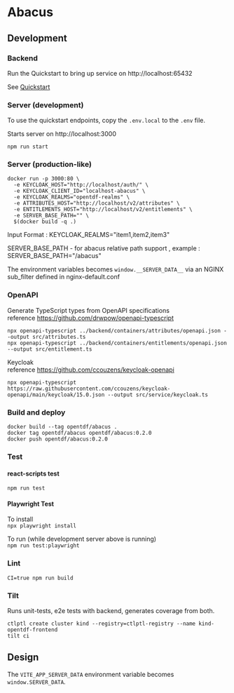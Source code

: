 # Abacus

## Development

### Backend

Run the Quickstart to bring up service on http://localhost:65432

See [Quickstart](https://github.com/opentdf/opentdf/tree/main/quickstart)

### Server (development)

To use the quickstart endpoints, copy the `.env.local` to the `.env` file.

Starts server on http://localhost:3000  
```shell
npm run start
````

### Server (production-like)

```shell
docker run -p 3000:80 \
  -e KEYCLOAK_HOST="http://localhost/auth/" \
  -e KEYCLOAK_CLIENT_ID="localhost-abacus" \
  -e KEYCLOAK_REALMS="opentdf-realms" \
  -e ATTRIBUTES_HOST="http://localhost/v2/attributes" \
  -e ENTITLEMENTS_HOST="http://localhost/v2/entitlements" \
  -e SERVER_BASE_PATH="" \
  $(docker build -q .)
```
Input Format : 
KEYCLOAK_REALMS="item1,item2,item3"

SERVER_BASE_PATH - for abacus relative path support , 
example : SERVER_BASE_PATH="/abacus"



The environment variables becomes `window.__SERVER_DATA__` via an NGINX sub_filter defined in nginx-default.conf

### OpenAPI

Generate TypeScript types from OpenAPI specifications  
reference https://github.com/drwpow/openapi-typescript

```shell
npx openapi-typescript ../backend/containers/attributes/openapi.json --output src/attributes.ts
npx openapi-typescript ../backend/containers/entitlements/openapi.json --output src/entitlement.ts
```

Keycloak  
reference https://github.com/ccouzens/keycloak-openapi

```shell
npx openapi-typescript https://raw.githubusercontent.com/ccouzens/keycloak-openapi/main/keycloak/15.0.json --output src/service/keycloak.ts
```

### Build and deploy

```shell
docker build --tag opentdf/abacus .
docker tag opentdf/abacus opentdf/abacus:0.2.0
docker push opentdf/abacus:0.2.0 
```

### Test

#### react-scripts test
`npm run test`

#### Playwright Test

To install  
`npx playwright install` 

To run (while development server above is running)  
`npm run test:playwright`

### Lint
`CI=true npm run build`

### Tilt

Runs unit-tests, e2e tests with backend, generates coverage from both.
```shell
ctlptl create cluster kind --registry=ctlptl-registry --name kind-opentdf-frontend
tilt ci
```


## Design

The `VITE_APP_SERVER_DATA` environment variable becomes `window.SERVER_DATA`.
